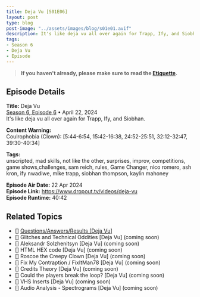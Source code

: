 ```yaml
---
title: Deja Vu [S01E06]
layout: post
type: blog
post-image: "../assets/images/blog/s01e01.avif"
description: It's like deja vu all over again for Trapp, Ify, and Siobhan.
tags: 
- Season 6
- Deja Vu
- Episode
---
```


> **If you haven't already, please make sure to read the [Etiquette](/blog/etiquette).**

## Episode Details

**Title:** Deja Vu <br>
[Season 6, Episode 6](https://www.dropout.tv/game-changer/season:6/videos/deja-vu) • April 22, 2024 <br>
It's like deja vu all over again for Trapp, Ify, and Siobhan.

**Content Warning:** <br>
Coulrophobia (Clown): [5:44-6:54, 15:42-16:38, 24:52-25:51, 32:12-32:47, 39:30-40:34]

**Tags:** <br>
unscripted, mad skills, not like the other, surprises, improv, competitions, game shows,challenges, sam reich, rules, Game Changer, nico romero, ash kron, ify nwadiwe, mike trapp, siobhan thompson, kaylin mahoney

**Episode Air Date:** 22 Apr 2024 <br>
**Episode Link:** https://www.dropout.tv/videos/deja-vu <br>
**Episode Runtime:** 40:42

## Related Topics

- [] [Questions/Answers/Results [Deja Vu]](/blog/deja-vu-questions-answers-results)
- [] Glitches and Technical Oddities [Deja Vu] (coming soon)
- [] Aleksandr Solzhenitsyn [Deja Vu] (coming soon)
- [] HTML HEX code [Deja Vu] (coming soon)
- [] Roscoe the Creepy Clown [Deja Vu] (coming soon)
- [] Fix My Contraption / FixItMan78 [Deja Vu] (coming soon)
- [] Credits Theory [Deja Vu] (coming soon)
- [] Could the players break the loop? [Deja Vu] (coming soon)
- [] VHS Inserts [Deja Vu] (coming soon)
- [] Audio Analysis - Spectrograms [Deja Vu] (coming soon)